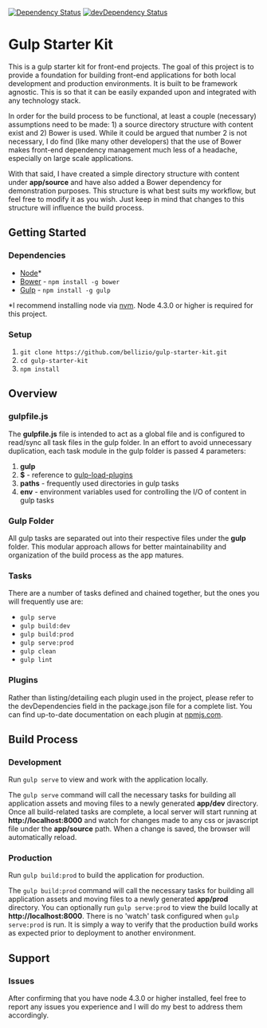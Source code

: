 [![Dependency Status](https://david-dm.org/bellizio/gulp-starter-kit.svg)](https://david-dm.org/bellizio/gulp-starter-kit)
[![devDependency Status](https://david-dm.org/bellizio/gulp-starter-kit/dev-status.svg)](https://david-dm.org/bellizio/gulp-starter-kit#info=devDependencies)

# Gulp Starter Kit

This is a gulp starter kit for front-end projects. The goal of this project is to provide a foundation for building front-end applications for both local development and production environments. It is built to be framework agnostic. This is so that it can be easily expanded upon and integrated with any technology stack.

In order for the build process to be functional, at least a couple (necessary) assumptions need to be made: 1) a source directory structure with content exist and 2) Bower is used. While it could be argued that number 2 is not necessary, I do find (like many other developers) that the use of Bower makes front-end dependency management much less of a headache, especially on large scale applications.

With that said, I have created a simple directory structure with content under **app/source** and have also added a Bower dependency for demonstration purposes. This structure is what best suits my workflow, but feel free to modify it as you wish. Just keep in mind that changes to this structure will influence the build process.

## Getting Started

### Dependencies
* [Node](https://nodejs.org/)*
* [Bower](http://bower.io/) - `npm install -g bower`
* [Gulp](http://gulpjs.com/) - `npm install -g gulp`

*I recommend installing node via [nvm](https://github.com/creationix/nvm). Node 4.3.0 or higher is required for this project.

### Setup
1. `git clone https://github.com/bellizio/gulp-starter-kit.git`
1. `cd gulp-starter-kit`
1.  `npm install`

## Overview

### gulpfile.js
The **gulpfile.js** file is intended to act as a global file and is configured to read/sync all task files in the gulp folder. In an effort to avoid unnecessary duplication, each task module in the gulp folder is passed 4 parameters:

1. **gulp**
1. **$** - reference to [gulp-load-plugins](https://www.npmjs.com/package/gulp-load-plugins)
1. **paths** - frequently used directories in gulp tasks
1. **env** - environment variables used for controlling the I/O of content in gulp tasks

### Gulp Folder
All gulp tasks are separated out into their respective files under the **gulp** folder. This modular approach allows for better maintainability and organization of the build process as the app matures.

### Tasks
There are a number of tasks defined and chained together, but the ones you will frequently use are:

* `gulp serve`
* `gulp build:dev`
* `gulp build:prod`
* `gulp serve:prod`
* `gulp clean`
* `gulp lint`

### Plugins
Rather than listing/detailing each plugin used in the project, please refer to the devDependencies field in the package.json file for a complete list. You can find up-to-date documentation on each plugin at [npmjs.com](https://www.npmjs.com/).

## Build Process

### Development
Run `gulp serve` to view and work with the application locally.

The `gulp serve` command will call the necessary tasks for building all application assets and moving files to a newly generated **app/dev** directory. Once all build-related tasks are complete, a local server will start running at **http://localhost:8000** and watch for changes made to any css or javascript file under the **app/source** path. When a change is saved, the browser will automatically reload.

### Production
Run `gulp build:prod` to build the application for production.

The `gulp build:prod` command will call the necessary tasks for building all application assets and moving files to a newly generated **app/prod** directory. You can optionally run `gulp serve:prod` to view the build locally at **http://localhost:8000**. There is no 'watch' task configured when `gulp serve:prod` is run. It is simply a way to verify that the production build works as expected prior to deployment to another environment.

## Support

### Issues
After confirming that you have node 4.3.0 or higher installed, feel free to report any issues you experience and I will do my best to address them accordingly.
